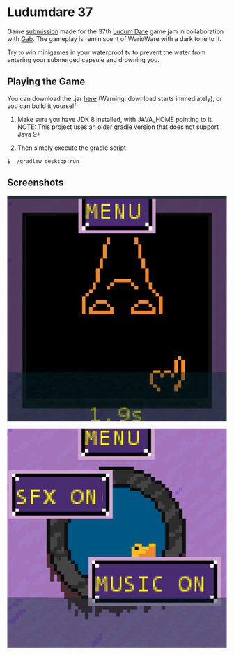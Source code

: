 # Ludumdare 37

Game [submission](http://ludumdare.com/compo/ludum-dare-37/?action=preview&uid=55843) made for the 37th [Ludum Dare](https://ldjam.com/) game jam in collaboration with [Gab](https://github.com/bathdrone). The gameplay is reminiscent of WarioWare with a dark tone to it.

Try to win minigames in your waterproof tv to prevent the water from entering your submerged capsule and drowning you.

## Playing the Game

You can download the .jar [here](https://hollowbit.net/play/ld/37/game.jar) (Warning: download starts immediately), or you can build it yourself:

1. Make sure you have JDK 8 installed, with JAVA_HOME pointing to it. NOTE: This project uses an older gradle version that does not support Java 9+

2. Then simply execute the gradle script

```
$ ./gradlew desktop:run
```

## Screenshots

![Nose pick minigame](screenshot2.png)

![Setting menu](screenshot1.png)